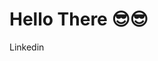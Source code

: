 
<h1>Hello There 😎😎</h1>

<p style=" align-items: center;">
  <a href="https://www.linkedin.com/in/mohamed-ehab-164193208" style="text-decoration: none;">Linkedin</a>
</p>
